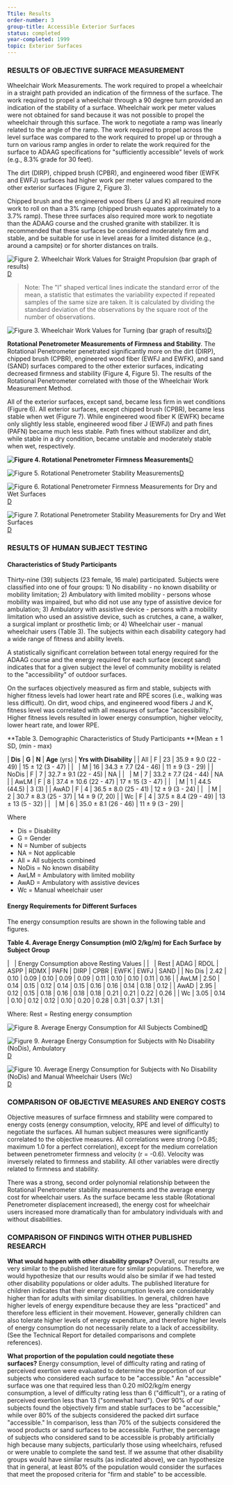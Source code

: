 ```yaml
---
Ttile: Results
order-number: 3
group-title: Accessible Exterior Surfaces
status: completed
year-completed: 1999
topic: Exterior Surfaces
---
```


### RESULTS OF OBJECTIVE SURFACE MEASUREMENT

Wheelchair Work Measurements. The work required to propel a wheelchair in a straight path provided an indication of the firmness of the surface. The work required to propel a wheelchair through a 90 degree turn provided an indication of the stability of a surface. Wheelchair work per meter values were not obtained for sand because it was not possible to propel the wheelchair through this surface. The work to negotiate a ramp was linearly related to the angle of the ramp. The work required to propel across the level surface was compared to the work required to propel up or through a turn on various ramp angles in order to relate the work required for the surface to ADAAG specifications for "sufficiently accessible" levels of work (e.g., 8.3% grade for 30 feet).

The dirt (DIRP), chipped brush (CPBR), and engineered wood fiber (EWFK and EWFJ) surfaces had higher work per meter values compared to the other exterior surfaces (Figure 2, Figure 3).

Chipped brush and the engineered wood fibers (J and K) all required more work to roll on than a 3% ramp (chipped brush equates approximately to a 3.7% ramp). These three surfaces also required more work to negotiate than the ADAAG course and the crushed granite with stabilizer. It is recommended that these surfaces be considered moderately firm and stable, and be suitable for use in level areas for a limited distance (e.g., around a campsite) or for shorter distances on trails.

![Figure 2. Wheelchair Work Values for Straight Propulsion (bar graph of results)](https://www.access-board.gov/images/research/exterior-surfaces/surfaces2.jpg)[D](https://www.access-board.gov/figure_descriptions.htm#Figure%202)

> Note: The "I" shaped vertical lines indicate the standard error of the mean, a statistic that estimates the variability expected if repeated samples of the same size are taken. It is calculated by dividing the standard deviation of the observations by the square root of the number of observations.

![Figure 3. Wheelchair Work Values for Turning (bar graph of results)](https://www.access-board.gov/images/research/exterior-surfaces/surfaces3.jpg)[D](https://www.access-board.gov/figure_descriptions.htm#Figure%203)

**Rotational Penetrometer Measurements of Firmness and Stability**. The Rotational Penetrometer penetrated significantly more on the dirt (DIRP), chipped brush (CPBR), engineered wood fiber (EWFJ and EWFK), and sand (SAND) surfaces compared to the other exterior surfaces, indicating decreased firmness and stability (Figure 4, Figure 5). The results of the Rotational Penetrometer correlated with those of the Wheelchair Work Measurement Method.

All of the exterior surfaces, except sand, became less firm in wet conditions (Figure 6). All exterior surfaces, except chipped brush (CPBR), became less stable when wet (Figure 7). While engineered wood fiber K (EWFK) became only slightly less stable, engineered wood fiber J (EWFJ) and path fines (PAFN) became much less stable. Path fines without stabilizer and dirt, while stable in a dry condition, became unstable and moderately stable when wet, respectively.

**![Figure 4. Rotational Penetrometer Firmness Measurements](https://www.access-board.gov/images/research/exterior-surfaces/surfaces4.jpg)**[D](https://www.access-board.gov/figure_descriptions.htm#Figure%204)

![Figure 5. Rotational Penetrometer Stability Measurements](https://www.access-board.gov/images/research/exterior-surfaces/surfaces5.jpg)[D](https://www.access-board.gov/figure_descriptions.htm#Figure%205)

![Figure 6. Rotational Penetrometer Firmness Measurements for Dry and Wet Surfaces](https://www.access-board.gov/images/research/exterior-surfaces/surfaces6.jpg)[D](https://www.access-board.gov/figure_descriptions.htm#Figure%206)

![Figure 7. Rotational Penetrometer Stability Measurements for Dry and Wet Surfaces](https://www.access-board.gov/images/research/exterior-surfaces/surfaces7.jpg)[D](https://www.access-board.gov/figure_descriptions.htm#Figure%207)

### RESULTS OF HUMAN SUBJECT TESTING

#### Characteristics of Study Participants

Thirty-nine (39) subjects (23 female, 16 male) participated. Subjects were classified into one of four groups: 1) No disability - no known disability or mobility limitation; 2) Ambulatory with limited mobility - persons whose mobility was impaired, but who did not use any type of assistive device for ambulation; 3) Ambulatory with assistive device - persons with a mobility limitation who used an assistive device, such as crutches, a cane, a walker, a surgical implant or prosthetic limb; or 4) Wheelchair user - manual wheelchair users (Table 3). The subjects within each disability category had a wide range of fitness and ability levels.

A statistically significant correlation between total energy required for the ADAAG course and the energy required for each surface (except sand) indicates that for a given subject the level of community mobility is related to the "accessibility" of outdoor surfaces.

On the surfaces objectively measured as firm and stable, subjects with higher fitness levels had lower heart rate and RPE scores (i.e., walking was less difficult). On dirt, wood chips, and engineered wood fibers J and K, fitness level was correlated with all measures of surface "accessibility." Higher fitness levels resulted in lower energy consumption, higher velocity, lower heart rate, and lower RPE.

**Table 3. Demographic Characteristics of Study Participants **(Mean ± 1 SD, (min - max)

| **Dis** | **G** | **N** | **Age** (yrs) | **Yrs with Disability** |
| All | F | 23 | 35.9 ± 9.0 (22 - 49) | 15 ± 12 (3 - 47) |
|   | M | 16 | 34.3 ± 7.7 (24 - 46) | 11 ± 9 (3 - 29) |
| NoDis | F | 7 | 32.7 ± 9.1 (22 - 45) | NA |
|   | M | 7 | 33.2 ± 7.7 (24 - 44) | NA |
| AwLM | F | 8 | 37.4 ± 10.6 (22 - 47) | 17 ± 15 (3 - 47) |
|   | M | 1 | 44.5 (44.5) | 3 (3) |
| AwAD | F | 4 | 36.5 ± 8.0 (25 - 41) | 12 ± 9 (3 - 24) |
|   | M | 2 | 30.7 ± 8.3 (25 - 37) | 14 ± 9 (7, 20) |
| Wc | F | 4 | 37.5 ± 8.4 (29 - 49) | 13 ± 13 (5 - 32) |
|   | M | 6 | 35.0 ± 8.1 (26 - 46) | 11 ± 9 (3 - 29) |

Where

-   Dis = Disability
-   G = Gender
-   N = Number of subjects
-   NA = Not applicable
-   All = All subjects combined
-   NoDis = No known disability
-   AwLM = Ambulatory with limited mobility
-   AwAD = Ambulatory with assistive devices
-   Wc = Manual wheelchair user

#### Energy Requirements for Different Surfaces

The energy consumption results are shown in the following table and figures.

**Table 4. Average Energy Consumption (mlO 2/kg/m) for Each Surface by Subject Group**

|   | Energy Consumption above Resting Values |
|   | Rest | ADAG | RDOL | ASPP | RDMX | PAFN | DIRP | CPBR | EWFK | EWFJ | SAND |
| No Dis | 2.42 | 0.10 | 0.09 | 0.10 | 0.09 | 0.09 | 0.11 | 0.10 | 0.10 | 0.11 | 0.16 |
| AwLM | 2.50 | 0.14 | 0.15 | 0.12 | 0.14 | 0.15 | 0.16 | 0.16 | 0.14 | 0.18 | 0.12 |
| AwAD | 2.95 | 0.12 | 0.15 | 0.18 | 0.16 | 0.18 | 0.18 | 0.21 | 0.21 | 0.22 | 0.26 |
| Wc | 3.05 | 0.14 | 0.10 | 0.12 | 0.12 | 0.10 | 0.20 | 0.28 | 0.31 | 0.37 | 1.31 |

Where: Rest = Resting energy consumption

![Figure 8. Average Energy Consumption for All Subjects Combined](https://www.access-board.gov/images/research/exterior-surfaces/surfaces8.jpg)[D](https://www.access-board.gov/figure_descriptions.htm#Figure%208)

![Figure 9. Average Energy Consumption for Subjects with No Disability (NoDis), Ambulatory ](https://www.access-board.gov/images/research/exterior-surfaces/surfaces9.jpg)[D](https://www.access-board.gov/figure_descriptions.htm#Figure%209)

![Figure 10. Average Energy Consumption for Subjects with No Disability (NoDis) and Manual Wheelchair Users (Wc)](https://www.access-board.gov/images/research/exterior-surfaces/surfaces10.jpg)[D](https://www.access-board.gov/figure_descriptions.htm#Figure%20!0)

### COMPARISON OF OBJECTIVE MEASURES AND ENERGY COSTS

Objective measures of surface firmness and stability were compared to energy costs (energy consumption, velocity, RPE and level of difficulty) to negotiate the surfaces. All human subject measures were significantly correlated to the objective measures. All correlations were strong (>0.85; maximum 1.0 for a perfect correlation), except for the medium correlation between penetrometer firmness and velocity (r = -0.6). Velocity was inversely related to firmness and stability. All other variables were directly related to firmness and stability.

There was a strong, second order polynomial relationship between the Rotational Penetrometer stability measurements and the average energy cost for wheelchair users. As the surface became less stable (Rotational Penetrometer displacement increased), the energy cost for wheelchair users increased more dramatically than for ambulatory individuals with and without disabilities.

### COMPARISON OF FINDINGS WITH OTHER PUBLISHED RESEARCH

**What would happen with other disability groups?** Overall, our results are very similar to the published literature for similar populations. Therefore, we would hypothesize that our results would also be similar if we had tested other disability populations or older adults. The published literature for children indicates that their energy consumption levels are considerably higher than for adults with similar disabilities. In general, children have higher levels of energy expenditure because they are less "practiced" and therefore less efficient in their movement. However, generally children can also tolerate higher levels of energy expenditure, and therefore higher levels of energy consumption do not necessarily relate to a lack of accessibility. (See the Technical Report for detailed comparisons and complete references).

**What proportion of the population could negotiate these surfaces?** Energy consumption, level of difficulty rating and rating of perceived exertion were evaluated to determine the proportion of our subjects who considered each surface to be "accessible." An "accessible" surface was one that required less than 0.20 mlO2/kg/m energy consumption, a level of difficulty rating less than 6 ("difficult"), or a rating of perceived exertion less than 13 ("somewhat hard"). Over 90% of our subjects found the objectively firm and stable surfaces to be "accessible," while over 80% of the subjects considered the packed dirt surface "accessible." In comparison, less than 70% of the subjects considered the wood products or sand surfaces to be accessible. Further, the percentage of subjects who considered sand to be accessible is probably artificially high because many subjects, particularly those using wheelchairs, refused or were unable to complete the sand test. If we assume that other disability groups would have similar results (as indicated above), we can hypothesize that in general, at least 80% of the population would consider the surfaces that meet the proposed criteria for "firm and stable" to be accessible.
